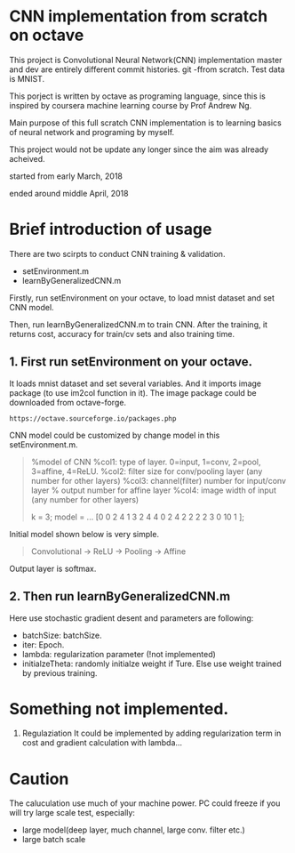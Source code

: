 # CNN implementation from scratch on octave
This project is Convolutional Neural Network(CNN) implementation  master and dev are entirely different commit histories. git -ffrom scratch. 
Test data is MNIST.  

This porject is written by octave as programing language, 
since this is inspired by coursera machine learning course 
by Prof Andrew Ng. 

Main purpose of this full scratch CNN implementation is 
to learning basics of neural network and programing by myself. 

This project would not be update any longer 
since the aim was already acheived. 

started from early March, 2018

ended around middle April, 2018


# Brief introduction of usage
There are two scirpts to conduct CNN training & validation. 
- setEnvironment.m
- learnByGeneralizedCNN.m

Firstly, run setEnvironment on your octave, to load mnist dataset and set CNN model. 

Then, run learnByGeneralizedCNN.m to train CNN. 
After the training, it returns cost, accuracy for train/cv sets and also training time. 


## 1. First run setEnvironment on your octave. 
It loads mnist dataset and set several variables. 
And it imports image package (to use im2col function in it). 
The image package could be downloaded from octave-forge. 

    https://octave.sourceforge.io/packages.php

CNN model could be customized by change model in this setEnvironment.m. 

> %model of CNN
> %col1: type of layer. 0=input, 1=conv, 2=pool, 3=affine, 4=ReLU. 
> %col2: filter size for conv/pooling layer (any number for other layers)
> %col3: channel(filter) number for input/conv layer
> %      output number for affine layer
> %col4: image width of input (any number for other layers)
> 
> k = 3;
> model = ...
> [0  0  2  4
>  1  3  2  4
>  4  0  2  4
>  2  2  2  2
>  3  0 10  1 ];

Initial model shown below is very simple. 

> Convolutional -> ReLU -> Pooling -> Affine

Output layer is softmax.

## 2. Then run learnByGeneralizedCNN.m
Here use stochastic gradient desent and parameters are following: 
- batchSize: batchSize. 
- iter: Epoch. 
- lambda: regularization parameter (!not implemented)
- initialzeTheta: randomly initialze weight if Ture. 
                Else use weight trained by previous training. 


# Something not implemented. 
1. Regulaziation
It could be implemented by adding regularization term in 
cost and gradient calculation with lambda...

# Caution
The caluculation use much of your machine power. 
PC could freeze if you will try large scale test, especially: 
- large model(deep layer, much channel, large conv. filter etc.)
- large batch scale

